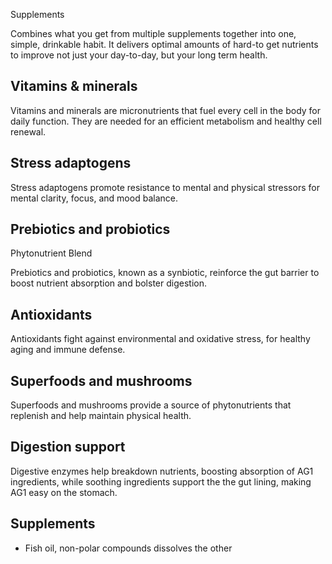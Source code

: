 Supplements

Combines what you get from multiple supplements together into one, simple, drinkable habit. It delivers optimal amounts of hard-to get nutrients to improve not just your day-to-day, but your long term health.


## Vitamins & minerals

Vitamins and minerals are micronutrients that fuel every cell in the body for daily function. They are needed for an efficient metabolism and healthy cell renewal.

## Stress adaptogens

Stress adaptogens promote resistance to mental and physical stressors for mental clarity, focus, and mood balance.

## Prebiotics and probiotics

Phytonutrient Blend

Prebiotics and probiotics, known as a synbiotic, reinforce the gut barrier to boost nutrient absorption and bolster digestion.

## Antioxidants

Antioxidants fight against environmental and oxidative stress, for healthy aging and immune defense.

## Superfoods and mushrooms

Superfoods and mushrooms provide a source of phytonutrients that replenish and help maintain physical health.

## Digestion support

Digestive enzymes help breakdown nutrients, boosting absorption of AG1 ingredients, while soothing ingredients support the the gut lining, making AG1 easy on the stomach.

## Supplements

- Fish oil, non-polar compounds dissolves the other

